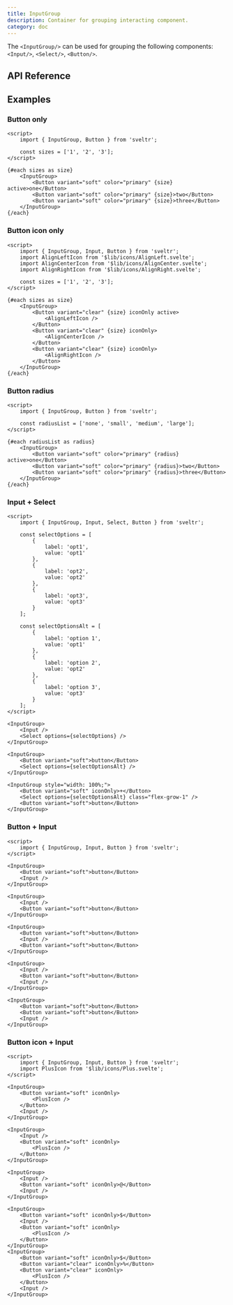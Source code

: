 ```yaml
---
title: InputGroup
description: Container for grouping interacting component.
category: doc
---
```


<script lang="ts">
    import SampleButtonOnly from '$lib/content/components/input-group/SampleButtonOnly.svelte';
    import SampleButtonIconOnly from '$lib/content/components/input-group/SampleButtonIconOnly.svelte';
    import SampleButtonRadius from '$lib/content/components/input-group/SampleButtonRadius.svelte';
    import SampleInputSelect from '$lib/content/components/input-group/SampleInputSelect.svelte';
    import SampleInputButton from '$lib/content/components/input-group/SampleInputButton.svelte';
    import SampleInputButtonIcon from '$lib/content/components/input-group/SampleInputButtonIcon.svelte';
    import ApiReferenceComponent from '$lib/components/api-reference/ApiReferenceComponent.svelte';
    import {inputGroupSchema} from '$lib/content/components/input-group/schema.js';
</script>

The `<InputGroup/>` can be used for grouping the following components: `<Input/>`, `<Select/>`, `<Button/>`.

## API Reference

<ApiReferenceComponent schema={inputGroupSchema}/>

## Examples

### Button only

<SampleButtonOnly/>

```svelte
<script>
    import { InputGroup, Button } from 'sveltr';

    const sizes = ['1', '2', '3'];
</script>

{#each sizes as size}
    <InputGroup>
        <Button variant="soft" color="primary" {size} active>one</Button>
        <Button variant="soft" color="primary" {size}>two</Button>
        <Button variant="soft" color="primary" {size}>three</Button>
    </InputGroup>
{/each}
```

### Button icon only

<SampleButtonIconOnly/>

```svelte
<script>
    import { InputGroup, Input, Button } from 'sveltr';
    import AlignLeftIcon from '$lib/icons/AlignLeft.svelte';
    import AlignCenterIcon from '$lib/icons/AlignCenter.svelte';
    import AlignRightIcon from '$lib/icons/AlignRight.svelte';

    const sizes = ['1', '2', '3'];
</script>

{#each sizes as size}
    <InputGroup>
        <Button variant="clear" {size} iconOnly active>
            <AlignLeftIcon />
        </Button>
        <Button variant="clear" {size} iconOnly>
            <AlignCenterIcon />
        </Button>
        <Button variant="clear" {size} iconOnly>
            <AlignRightIcon />
        </Button>
    </InputGroup>
{/each}
```

### Button radius

<SampleButtonRadius/>

```svelte
<script>
    import { InputGroup, Button } from 'sveltr';

    const radiusList = ['none', 'small', 'medium', 'large'];
</script>

{#each radiusList as radius}
    <InputGroup>
        <Button variant="soft" color="primary" {radius} active>one</Button>
        <Button variant="soft" color="primary" {radius}>two</Button>
        <Button variant="soft" color="primary" {radius}>three</Button>
    </InputGroup>
{/each}
```

### Input + Select

<SampleInputSelect/>

```svelte column
<script>
    import { InputGroup, Input, Select, Button } from 'sveltr';

    const selectOptions = [
        {
            label: 'opt1',
            value: 'opt1'
        },
        {
            label: 'opt2',
            value: 'opt2'
        },
        {
            label: 'opt3',
            value: 'opt3'
        }
    ];

    const selectOptionsAlt = [
        {
            label: 'option 1',
            value: 'opt1'
        },
        {
            label: 'option 2',
            value: 'opt2'
        },
        {
            label: 'option 3',
            value: 'opt3'
        }
    ];
</script>

<InputGroup>
    <Input />
    <Select options={selectOptions} />
</InputGroup>

<InputGroup>
    <Button variant="soft">button</Button>
    <Select options={selectOptionsAlt} />
</InputGroup>

<InputGroup style="width: 100%;">
    <Button variant="soft" iconOnly>+</Button>
    <Select options={selectOptionsAlt} class="flex-grow-1" />
    <Button variant="soft">button</Button>
</InputGroup>
```

### Button + Input

<SampleInputButton/>

```svelte column
<script>
    import { InputGroup, Input, Button } from 'sveltr';
</script>

<InputGroup>
    <Button variant="soft">button</Button>
    <Input />
</InputGroup>

<InputGroup>
    <Input />
    <Button variant="soft">button</Button>
</InputGroup>

<InputGroup>
    <Button variant="soft">button</Button>
    <Input />
    <Button variant="soft">button</Button>
</InputGroup>

<InputGroup>
    <Input />
    <Button variant="soft">button</Button>
    <Input />
</InputGroup>

<InputGroup>
    <Button variant="soft">button</Button>
    <Button variant="soft">button</Button>
    <Input />
</InputGroup>
```

### Button icon + Input

<SampleInputButtonIcon/>

```svelte column
<script>
    import { InputGroup, Input, Button } from 'sveltr';
    import PlusIcon from '$lib/icons/Plus.svelte';
</script>

<InputGroup>
    <Button variant="soft" iconOnly>
        <PlusIcon />
    </Button>
    <Input />
</InputGroup>

<InputGroup>
    <Input />
    <Button variant="soft" iconOnly>
        <PlusIcon />
    </Button>
</InputGroup>

<InputGroup>
    <Input />
    <Button variant="soft" iconOnly>@</Button>
    <Input />
</InputGroup>

<InputGroup>
    <Button variant="soft" iconOnly>$</Button>
    <Input />
    <Button variant="soft" iconOnly>
        <PlusIcon />
    </Button>
</InputGroup>
<InputGroup>
    <Button variant="soft" iconOnly>$</Button>
    <Button variant="clear" iconOnly>%</Button>
    <Button variant="clear" iconOnly>
        <PlusIcon />
    </Button>
    <Input />
</InputGroup>
```
